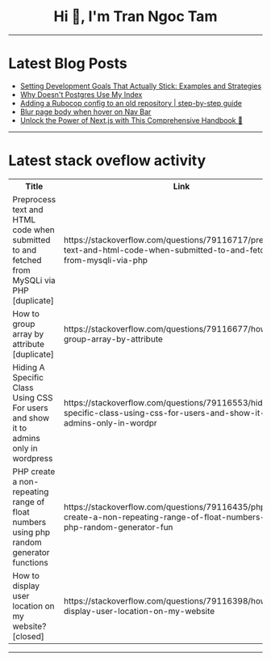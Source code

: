 <h1 align="center">Hi 👋, I'm Tran Ngoc Tam</h1>

---

# Latest Blog Posts 
<!-- BLOG-POST-LIST:START -->
- [Setting Development Goals That Actually Stick: Examples and Strategies](https://dev.to/devactivity-app/setting-development-goals-that-actually-stick-examples-and-strategies-3jao)
- [Why Doesn&#39;t Postgres Use My Index](https://dev.to/metis/why-doesnt-postgres-use-my-index-2b6e)
- [Adding a Rubocop config to an old repository | step-by-step guide](https://dev.to/lcsm0n/adding-a-rubocop-config-to-an-old-repository-step-by-step-guide-49db)
- [Blur page body when hover on Nav Bar](https://dev.to/sandygalabada/blur-page-body-when-hover-on-nav-bar-52pn)
- [Unlock the Power of Next.js with This Comprehensive Handbook 🚀](https://dev.to/getvm/unlock-the-power-of-nextjs-with-this-comprehensive-handbook-2aa4)
<!-- BLOG-POST-LIST:END -->

---

# Latest stack oveflow activity
<table>
  <tr><th>Title</th><th>Link</th></tr>
  <!-- STACKOVERFLOW:START --><tr><td>Preprocess text and HTML code when submitted to and fetched from MySQLi via PHP [duplicate]</td><td>https://stackoverflow.com/questions/79116717/preprocess-text-and-html-code-when-submitted-to-and-fetched-from-mysqli-via-php</td></tr><tr><td>How to group array by attribute [duplicate]</td><td>https://stackoverflow.com/questions/79116677/how-to-group-array-by-attribute</td></tr><tr><td>Hiding A Specific Class Using CSS For users and show it to admins only in wordpress</td><td>https://stackoverflow.com/questions/79116553/hiding-a-specific-class-using-css-for-users-and-show-it-to-admins-only-in-wordpr</td></tr><tr><td>PHP create a non-repeating range of float numbers using php random generator functions</td><td>https://stackoverflow.com/questions/79116435/php-create-a-non-repeating-range-of-float-numbers-using-php-random-generator-fun</td></tr><tr><td>How to display user location on my website? [closed]</td><td>https://stackoverflow.com/questions/79116398/how-to-display-user-location-on-my-website</td></tr><!-- STACKOVERFLOW:END -->
</table>

---


